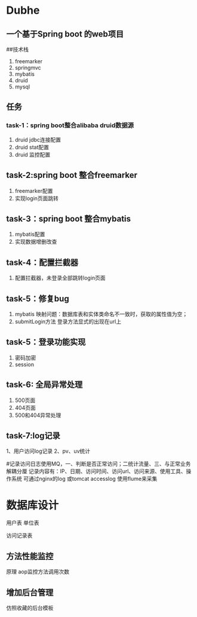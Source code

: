 # Dubhe
## 一个基于Spring boot 的web项目

##技术栈
1. freemarker
2. springmvc
3. mybatis
4. druid
5. mysql

## 任务
### task-1：spring boot整合alibaba druid数据源
1. druid jdbc连接配置
2. druid stat配置
3. druid 监控配置
## task-2:spring boot 整合freemarker
1. freemarker配置
2. 实现login页面跳转
## task-3：spring boot 整合mybatis
1. mybatis配置
2. 实现数据增删改查
## task-4：配置拦截器
1. 配置拦截器，未登录全部跳转login页面
## task-5：修复bug
1. mybatis 映射问题：数据库表和实体类命名不一致时，获取的属性值为空；
2. submitLogin方法 登录方法显式的出现在url上
## task-5：登录功能实现
1. 密码加密
2. session
## task-6: 全局异常处理
1. 500页面
2. 404页面
3. 500和404异常处理
## task-7:log记录
1、用户访问log记录
2、pv、uv统计

#记录访问日志使用MQ，一、判断是否正常访问；二统计流量、三、与正常业务解耦分厘
记录内容有：IP、日期、访问时间、访问url、访问来源、使用工具、操作系统
可通过nginx的log 或tomcat accesslog 使用flume来采集

# 数据库设计
用户表
单位表

访问记录表

## 方法性能监控
原理 aop监控方法调用次数

## 增加后台管理
仿照收藏的后台模板